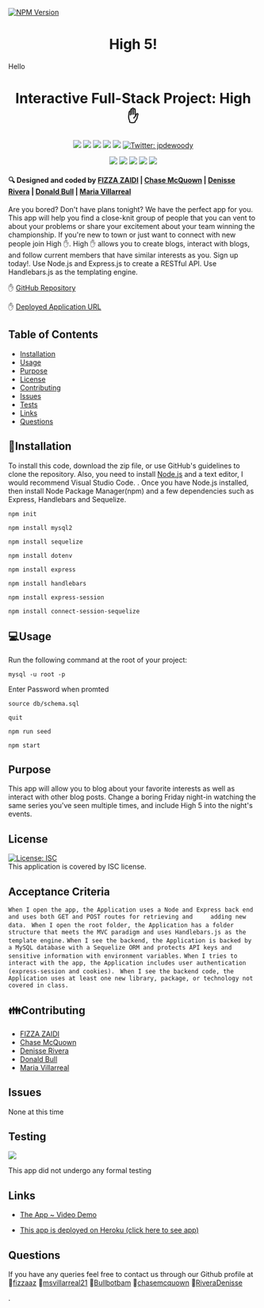 [![NPM Version](https://img.shields.io/npm/v/npm.svg?style=flat)]()
<br />

  <h1 align="center"> High 5! </h1>

Hello
<h1 align="center">Interactive Full-Stack Project: High ✋</h1>
  
<p align="center">
    <img src="https://img.shields.io/github/repo-size/jpd61/e-commerce-backend" />
    <img src="https://img.shields.io/github/languages/top/jpd61/e-commerce-backend"  />
    <img src="https://img.shields.io/github/issues/jpd61/e-commerce-backend" />
    <img src="https://img.shields.io/github/last-commit/jpd61/e-commerce-backend" >
    <a href="https://github.com/jpd61"><img src="https://img.shields.io/github/followers/jpd61?style=social" target="_blank" /></a>
    <a href="https://twitter.com/jpdewoody">
        <img alt="Twitter: jpdewoody" src="https://img.shields.io/twitter/follow/jpdewoody.svg?style=social" target="_blank" />
    </a>
</p>
  
<p align="center">
    <img src="https://img.shields.io/badge/Javascript-yellow" />
    <img src="https://img.shields.io/badge/express-orange" />
    <img src="https://img.shields.io/badge/Sequelize-blue"  />
    <img src="https://img.shields.io/badge/mySQL-blue"  />
    <img src="https://img.shields.io/badge/dotenv-green" />
</p>

 <h4>🔍 Designed and coded by <a href="https://github.com/fizzaaz">FIZZA ZAIDI</a> | <a href="https://github.com/chasemcquown">Chase McQuown</a> | <a href="https://github.com/RiveraDenisse">Denisse Rivera</a> | <a href="https://github.com/Bullbotbam">Donald Bull</a> | <a href="https://github.com/msvillarreal21">Maria Villarreal</a></h4>


Are you bored? Don't have plans tonight? We have the perfect app for you. This app will help you find a close-knit group of people that you can vent to about your problems or share your excitement about your team winning the championship. If you're new to town or just want to connect with new people join High ✋. High ✋ allows you to create blogs, interact with blogs, and follow current members that have similar interests as you. Sign up today!. 
Use Node.js and Express.js to create a RESTful API. Use Handlebars.js as the templating engine.

✋ [GitHub Repository](https://github.com/chasemcquown/high-five/)

✋ [Deployed Application URL](https://techbloghero.herokuapp.com/)


## Table of Contents

- [Installation](#installation)
- [Usage](#usage)
- [Purpose](#purpose)
- [License](#license)
- [Contributing](#contributing)
- [Issues](#issues)
- [Tests](#tests)
- [Links](#links)
- [Questions](#questions)


## 💾Installation

To install this code, download the zip file, or use GitHub's guidelines to clone the repository. Also, you need to install [Node.js](https://nodejs.org/en/) and a text editor, I would recommend Visual Studio Code. . Once you have Node.js installed, then install Node Package Manager(npm) and a few dependencies such as Express, Handlebars and Sequelize. 

`npm init`

`npm install mysql2`

`npm install sequelize`

`npm install dotenv`

`npm install express`

`npm install handlebars`

`npm install express-session`

`npm install connect-session-sequelize `

## 💻Usage
  
Run the following command at the root of your project:

`mysql -u root -p`

Enter Password when promted

`source db/schema.sql`

`quit`

`npm run seed`
  
`npm start`

## Purpose

This app will allow you to blog about your favorite interests as well as interact with other blog posts. Change a boring Friday night-in watching the same series you've seen multiple times, and include High 5 into the night's events.

## License

[![License: ISC](https://img.shields.io/badge/License-ISC-blue.svg)](https://opensource.org/licenses/ISC)
<br />
This application is covered by ISC license.



## Acceptance Criteria
 ` When I open the app, the Application uses a Node and Express back end and uses both GET and POST routes for retrieving and     adding new data. `
 ` When I open the root folder, the Application has a folder structure that meets the MVC paradigm and uses Handlebars.js as the template engine.`
 ` When I see the backend, the Application is backed by a MySQL database with a Sequelize ORM and protects API keys and sensitive information with environment variables. `
 `When I tries to interact with the app, the Application includes user authentication (express-session and cookies). ` 
 `When I see the backend code, the Application uses at least one new library, package, or technology not covered in class. `


## 👪Contributing

- <a href="https://github.com/fizzaaz">FIZZA ZAIDI</a> 
- <a href="https://github.com/chasemcquown">Chase McQuown</a>
- <a href="https://github.com/RiveraDenisse">Denisse Rivera</a> 
- <a href="https://github.com/Bullbotbam">Donald Bull</a> 
- <a href="https://github.com/msvillarreal21">Maria Villarreal</a></h4>

## Issues

None at this time

## Testing

[![](https://i9.ytimg.com)](https://youtu.be/)

This app did not undergo any formal testing

## Links

- [The App ~ Video Demo](https://youtu.be/)

- [This app is deployed on Heroku (click here to see app)](https://dashboard.heroku.com/apps)

## Questions

 If you have any queries feel free to contact us through our Github profile at  
 👋[fizzaaz](https://github.com/fizzaaz/)
 👋[msvillarreal21](https://github.com/msvillarreal21/)
 👋[Bullbotbam](https://github.com/Bullbotbam/)
 👋[chasemcquown](https://github.com/chasemcquown/)
 👋[RiveraDenisse](https://github.com/RiveraDenisse/)


 .